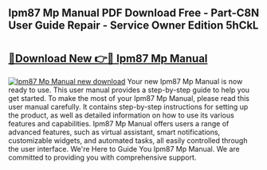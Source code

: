 ## Ipm87 Mp Manual PDF Download Free - Part-C8N User Guide Repair - Service Owner Edition 5hCkL

# <h2><a href="http://bc12721.oget.top/?id=Ipm87+Mp+Manual">🔗Download New 👉🔴 Ipm87 Mp Manual</a></h2>

[![Ipm87 Mp Manual new download](https://i.imgur.com/5g1atiW.png)](http://bc12721.oget.top/?id=Ipm87+Mp+Manual)
Your new Ipm87 Mp Manual is now ready to use. This user manual provides a step-by-step guide to help you get started. To make the most of your Ipm87 Mp Manual, please read this user manual carefully. It contains step-by-step instructions for setting up the product, as well as detailed information on how to use its various features and capabilities. Ipm87 Mp Manual offers users a range of advanced features, such as virtual assistant, smart notifications, customizable widgets, and automated tasks, all easily controlled through the user interface. We're Here to Guide You Ipm87 Mp Manual. We are committed to providing you with comprehensive support.

